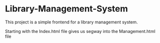 # Library-Management-System

This project is a simple frontend for a library management system.

Starting with the Index.html file gives us segway into the Management.html file
